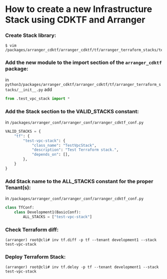 # How to create a new Infrastructure Stack using CDKTF and Arranger

### Create Stack library:

```shell
$ vim /packages/arranger_cdktf/arranger_cdktf/tf/arranger_terraform_stacks/test_vpc_stack.py
```   


### Add the new module to the import section of the `arranger_cdktf` package:

in `python3/packages/arranger_cdktf/arranger_cdktf/tf/arranger_terraform_stacks/__init__.py` add

```python
from .test_vpc_stack import *
```

### Add the Stack section to the VALID_STACKS constant:

in `/packages/arranger_conf/arranger_conf/arranger_cdktf_conf.py`

```python
VALID_STACKS = {
    "tf": {
        "test-vpc-stack": {
            "class_name": "TestVpcStack",
            "description": "Test Terraform stack.",
            "depends_on": [],
        },
    }
}
```

### Add Stack name to the ALL_STACKS constant for the proper Tenant(s):

in `/packages/arranger_conf/arranger_conf/arranger_cdktf_conf.py`

```python
class TfConf:
    class Development1(BasicConf):
        ALL_STACKS = ["test-vpc-stack"]
```

### Check Terraform diff:

```shell
(arranger) root@cli# inv tf.diff -p tf --tenant development1 --stack test-vpc-stack
```

###  Deploy Terraform Stack:

```shell
(arranger) root@cli# inv tf.deloy -p tf --tenant development1 --stack test-vpc-stack
```
